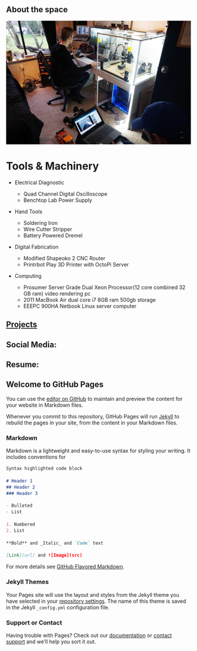 ## About the space
![Image](/Unknown-1.jpeg)

# Tools & Machinery
- Electrical Diagnostic
  - Quad Channel Digital Oscilloscope
  - Benchtop Lab Power Supply

- Hand Tools
  - Soldering Iron
  - Wire Cutter Stripper
  - Battery Powered Dremel

- Digital Fabrication
  - Modified Shapeoko 2 CNC Router
  - Printrbot Play 3D Printer with OctoPi Server
  
- Computing
  - Prosumer Server Grade Dual Xeon Processor(12 core combined 32 GB ram) video rendering pc
  - 2011 MacBook Air dual core i7 8GB ram 500gb storage
  - EEEPC 900HA Netbook Linux server computer

## [Projects](https://github.com/gianlazz/Lazztech-Hackerspace/projects)

## Social Media:

## Resume:

## Welcome to GitHub Pages

You can use the [editor on GitHub](https://github.com/gianlazz/Lazztech-Hackerspace/edit/master/index.md) to maintain and preview the content for your website in Markdown files.

Whenever you commit to this repository, GitHub Pages will run [Jekyll](https://jekyllrb.com/) to rebuild the pages in your site, from the content in your Markdown files.

### Markdown

Markdown is a lightweight and easy-to-use syntax for styling your writing. It includes conventions for

```markdown
Syntax highlighted code block

# Header 1
## Header 2
### Header 3

- Bulleted
- List

1. Numbered
2. List

**Bold** and _Italic_ and `Code` text

[Link](url) and ![Image](src)
```

For more details see [GitHub Flavored Markdown](https://guides.github.com/features/mastering-markdown/).

### Jekyll Themes

Your Pages site will use the layout and styles from the Jekyll theme you have selected in your [repository settings](https://github.com/gianlazz/Lazztech-Hackerspace/settings). The name of this theme is saved in the Jekyll `_config.yml` configuration file.

### Support or Contact

Having trouble with Pages? Check out our [documentation](https://help.github.com/categories/github-pages-basics/) or [contact support](https://github.com/contact) and we’ll help you sort it out.
